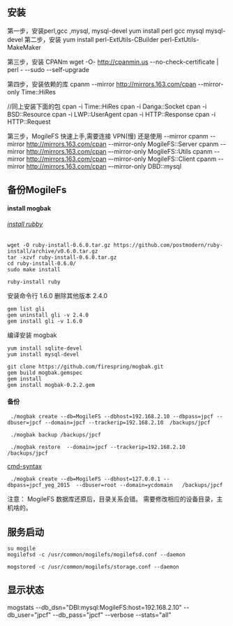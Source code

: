 

## 安装
第一步，安装perl,gcc ,mysql, mysql-devel
  yum install perl gcc mysql mysql-devel
第二步，安装
yum install perl-ExtUtils-CBuilder perl-ExtUtils-MakeMaker 



第三步，安装 CPANm 
wget -O- http://cpanmin.us --no-check-certificate | perl - --sudo --self-upgrade

第四步，安装依赖的库
cpanm --mirror http://mirrors.163.com/cpan --mirror-only Time::HiRes
 
//同上安装下面的包
 cpan -i Time::HiRes
  cpan -i Danga::Socket 
  cpan -i  BSD::Resource
  cpan -i  LWP::UserAgent 
  cpan -i HTTP::Response
  cpan -i HTTP::Request

第三步，MogileFS 快速上手,需要连接 VPN(慢) 还是使用 --mirror
cpanm --mirror http://mirrors.163.com/cpan --mirror-only MogileFS::Server
cpanm --mirror http://mirrors.163.com/cpan –-mirror-only MogileFS::Utils
cpanm --mirror http://mirrors.163.com/cpan –-mirror-only MogileFS::Client
cpanm --mirror http://mirrors.163.com/cpan –-mirror-only DBD::mysql





## 备份MogileFs

#### install mogbak

######  [install rubby](https://github.com/postmodern/ruby-install#readme)

    wget -O ruby-install-0.6.0.tar.gz https://github.com/postmodern/ruby-install/archive/v0.6.0.tar.gz
    tar -xzvf ruby-install-0.6.0.tar.gz
    cd ruby-install-0.6.0/
    sudo make install

    ruby-install ruby


安装命令行 1.6.0 删除其他版本 2.4.0
     
    gem list gli
    gem uninstall gli -v 2.4.0
    gem install gli -v 1.6.0


编译安装 mogbak 
  
    yum install sqlite-devel
    yum install mysql-devel    

    git clone https://github.com/firespring/mogbak.git
    gem build mogbak.gemspec
    gem install
    gem install mogbak-0.2.2.gem 


#### 备份

     ./mogbak create --db=MogileFS --dbhost=192.168.2.10 --dbpass=jpcf --dbuser=jpcf --domain=jpcf --trackerip=192.168.2.10  /backups/jpcf

     ./mogbak backup /backups/jpcf

     ./mogbak restore  --domain=jpcf --trackerip=192.168.2.10  /backups/jpcf


[cmd-syntax](https://github.com/firespring/mogbak/wiki/Command-syntax)

      

     ./mogbak create --db=MogileFS --dbhost=127.0.0.1 --dbpass=jpcf_yeg_2015  --dbuser=root --domain=ycdomain   /backups/jpcf


 
注意： MogileFS 数据库还原后，目录关系会错。 需要修改相应的设备目录，主机啥的。


## 服务启动

    su mogile
    mogilefsd -c /usr/common/mogilefs/mogilefsd.conf --daemon

    mogstored -c /usr/common/mogilefs/storage.conf --daemon


## 显示状态
mogstats --db_dsn="DBI:mysql:MogileFS:host=192.168.2.10" --db_user="jpcf" --db_pass="jpcf" --verbose --stats="all"
